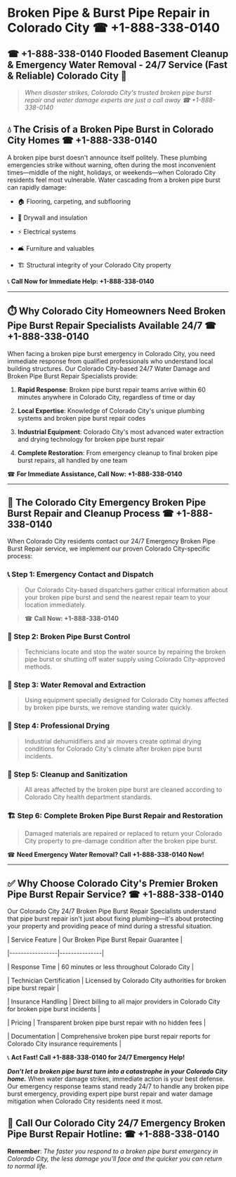 # Broken Pipe & Burst Pipe Repair in Colorado City ☎ +1-888-338-0140  
## ☎ +1-888-338-0140 Flooded Basement Cleanup & Emergency Water Removal - 24/7 Service (Fast & Reliable) Colorado City 🚨  

> *When disaster strikes, Colorado City's trusted broken pipe burst repair and water damage experts are just a call away ☎ +1-888-338-0140*  

## 💧 The Crisis of a Broken Pipe Burst in Colorado City Homes ☎ +1-888-338-0140  

A broken pipe burst doesn't announce itself politely. These plumbing emergencies strike without warning, often during the most inconvenient times—middle of the night, holidays, or weekends—when Colorado City residents feel most vulnerable. Water cascading from a broken pipe burst can rapidly damage:  

* 🏠 Flooring, carpeting, and subflooring  
* 🧱 Drywall and insulation  
* ⚡ Electrical systems  
* 🛋️ Furniture and valuables  
* 🏗️ Structural integrity of your Colorado City property  

📞 **Call Now for Immediate Help: +1-888-338-0140**  

---  

## ⏱️ Why Colorado City Homeowners Need Broken Pipe Burst Repair Specialists Available 24/7 ☎ +1-888-338-0140  

When facing a broken pipe burst emergency in Colorado City, you need immediate response from qualified professionals who understand local building structures. Our Colorado City-based 24/7 Water Damage and Broken Pipe Burst Repair Specialists provide:  

1. **Rapid Response**: Broken pipe burst repair teams arrive within 60 minutes anywhere in Colorado City, regardless of time or day  
2. **Local Expertise**: Knowledge of Colorado City's unique plumbing systems and broken pipe burst repair codes  
3. **Industrial Equipment**: Colorado City's most advanced water extraction and drying technology for broken pipe burst repair  
4. **Complete Restoration**: From emergency cleanup to final broken pipe burst repairs, all handled by one team  

☎ **For Immediate Assistance, Call Now: +1-888-338-0140**  

---  

## 🔧 The Colorado City Emergency Broken Pipe Burst Repair and Cleanup Process ☎ +1-888-338-0140  

When Colorado City residents contact our 24/7 Emergency Broken Pipe Burst Repair service, we implement our proven Colorado City-specific process:  

### 📞 Step 1: Emergency Contact and Dispatch  
> Our Colorado City-based dispatchers gather critical information about your broken pipe burst and send the nearest repair team to your location immediately.  
> ☎ **Call Now: +1-888-338-0140**  

### 🚿 Step 2: Broken Pipe Burst Control  
> Technicians locate and stop the water source by repairing the broken pipe burst or shutting off water supply using Colorado City-approved methods.  

### 🌊 Step 3: Water Removal and Extraction  
> Using equipment specially designed for Colorado City homes affected by broken pipe bursts, we remove standing water quickly.  

### 💨 Step 4: Professional Drying  
> Industrial dehumidifiers and air movers create optimal drying conditions for Colorado City's climate after broken pipe burst incidents.  

### 🧼 Step 5: Cleanup and Sanitization  
> All areas affected by the broken pipe burst are cleaned according to Colorado City health department standards.  

### 🏗️ Step 6: Complete Broken Pipe Burst Repair and Restoration  
> Damaged materials are repaired or replaced to return your Colorado City property to pre-damage condition after the broken pipe burst.  

☎ **Need Emergency Water Removal? Call +1-888-338-0140 Now!**  

---  

## ✅ Why Choose Colorado City's Premier Broken Pipe Burst Repair Service? ☎ +1-888-338-0140  

Our Colorado City 24/7 Broken Pipe Burst Repair Specialists understand that pipe burst repair isn't just about fixing plumbing—it's about protecting your property and providing peace of mind during a stressful situation.  

| Service Feature | Our Broken Pipe Burst Repair Guarantee |  
|-----------------|---------------|  
| Response Time | 60 minutes or less throughout Colorado City |  
| Technician Certification | Licensed by Colorado City authorities for broken pipe burst repair |  
| Insurance Handling | Direct billing to all major providers in Colorado City for broken pipe burst incidents |  
| Pricing | Transparent broken pipe burst repair with no hidden fees |  
| Documentation | Comprehensive broken pipe burst repair reports for Colorado City insurance requirements |  

📞 **Act Fast! Call +1-888-338-0140 for 24/7 Emergency Help!**  

***Don't let a broken pipe burst turn into a catastrophe in your Colorado City home.*** When water damage strikes, immediate action is your best defense. Our emergency response teams stand ready 24/7 to handle any broken pipe burst emergency, providing expert pipe burst repair and water damage mitigation when Colorado City residents need it most.  

## 📱 Call Our Colorado City 24/7 Emergency Broken Pipe Burst Repair Hotline: ☎ +1-888-338-0140  

**Remember**: *The faster you respond to a broken pipe burst emergency in Colorado City, the less damage you'll face and the quicker you can return to normal life.*